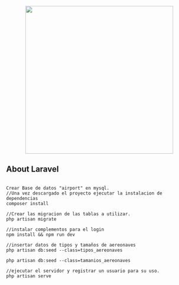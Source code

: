 <p align="center"><a href="https://laravel.com" target="_blank"><img src="https://raw.githubusercontent.com/laravel/art/master/logo-lockup/5%20SVG/2%20CMYK/1%20Full%20Color/laravel-logolockup-cmyk-red.svg" width="400"></a></p>

## About Laravel


<code>
Crear Base de datos "airport" en mysql.
//Una vez descargado el proyecto ejecutar la instalacion de dependencias    
composer install <br>
//Crear las migracion de las tablas a utilizar.
php artisan migrate<br>
//instalar complementos para el login
npm install && npm run dev<br>
//insertar datos de tipos y tamaños de aereonaves
php artisan db:seed --class=tipos_aereonaves<br>
php artisan db:seed --class=tamanios_aereonaves<br>
//ejecutar el servidor y registrar un usuario para su uso.
php artisan serve
</code>
